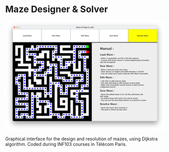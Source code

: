 # Maze Designer & Solver

![](/Screenshots/main.png)

Graphical interface for the design and resolution of mazes, using Dijkstra algorithm. Coded during INF103 courses in Télécom Paris.

